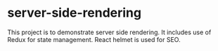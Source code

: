 # server-side-rendering
This project is to demonstrate server side rendering.
It includes use of Redux for state management.
React helmet is used for SEO.
